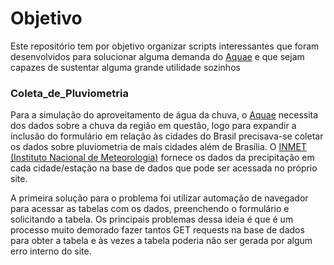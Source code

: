 # Objetivo

Este repositório tem por objetivo organizar scripts interessantes que foram desenvolvidos para solucionar alguma demanda do [Aquae](https://github.com/SamuelNoB/Aquae) e que sejam capazes de sustentar alguma grande utilidade sozinhos

### Coleta_de_Pluviometria

Para a simulação do aproveitamento de água da chuva, o [Aquae](https://github.com/SamuelNoB/Aquae) necessita dos dados sobre a chuva da região em questão, logo para expandir a inclusão do formulário em relação às cidades do Brasil precisava-se coletar os dados sobre pluviometria de mais cidades além de Brasília. O [INMET (Instituto Nacional de Meteorologia)](https://portal.inmet.gov.br/) fornece os dados da precipitação em cada cidade/estação na base de dados que pode ser acessada no próprio site.

A primeira solução para o problema foi utilizar automação de navegador para acessar as tabelas com os dados, preenchendo o formulário e solicitando a tabela. Os principais problemas dessa ideia é que é um processo muito demorado fazer tantos GET requests na base de dados para obter a tabela e às vezes a tabela poderia não ser gerada por algum erro interno do site.
